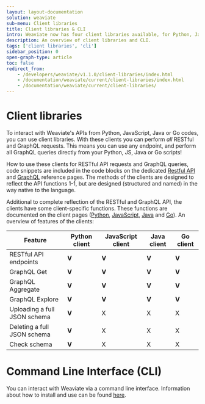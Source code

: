 ```yaml
---
layout: layout-documentation
solution: weaviate
sub-menu: Client libraries
title: Client libraries & CLI
intro: Weaviate now has four client libraries available, for Python, JavaScript, Java and Go. Additionally, you can interact with Weaviate via a command line interface (CLI).
description: An overview of client libraries and CLI.
tags: ['client libraries', 'cli']
sidebar_position: 0
open-graph-type: article
toc: false
redirect_from:
    - /developers/weaviate/v1.1.0/client-libraries/index.html
    - /documentation/weaviate/current/client-libraries/index.html
    - /documentation/weaviate/current/client-libraries/
---
```


# Client libraries
To interact with Weaviate's APIs from Python, JavaScript, Java or Go codes, you can use client libraries. With these clients you can perform *all* RESTful and GraphQL requests. This means you can use any endpoint, and perform all GraphQL queries directly from your Python, JS, Java or Go scripts!

How to use these clients for RESTful API requests and GraphQL queries, code snippets are included in the code blocks on the dedicated [Restful API](../restful-api-references/index.html) and [GraphQL](../graphql-references/index.html) reference pages. The methods of the clients are designed to reflect the API functions 1-1, but are designed (structured and named) in the way native to the language.

Additional to complete reflection of the RESTful and GraphQL API, the clients have some client-specific functions. These functions are documented on the client pages ([Python](./python.html), [JavaScript](./javascript.html), [Java](./java.html) and [Go](./go.html)). An overview of features of the clients: 

| Feature  | Python client | JavaScript client | Java client | Go client | 
| --- | --- | --- | --- | --- |
| RESTful API endpoints | **V** | **V** | **V** | **V** |
| GraphQL Get | **V** | **V** | **V** | **V** |
| GraphQL Aggregate | **V** | **V** | **V** | **V** |
| GraphQL Explore | **V** | **V** | **V** | **V** |
| Uploading a full JSON schema | **V** | X | X | X |
| Deleting a full JSON schema | **V** | X | X | X |
| Check schema | **V** | X | X | X |

# Command Line Interface (CLI)
You can interact with Weaviate via a command line interface. Information about how to install and use can be found [here](./cli.html).